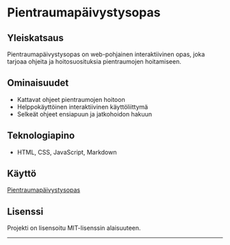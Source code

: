 # Pientraumapäivystysopas

## Yleiskatsaus
Pientraumapäivystysopas on web-pohjainen interaktiivinen opas, joka tarjoaa ohjeita ja hoitosuosituksia pientraumojen hoitamiseen.

## Ominaisuudet
- Kattavat ohjeet pientraumojen hoitoon
- Helppokäyttöinen interaktiivinen käyttöliittymä
- Selkeät ohjeet ensiapuun ja jatkohoidon hakuun

## Teknologiapino
- HTML, CSS, JavaScript, Markdown

## Käyttö
[Pientraumapäivystysopas](https://pientrauma.fi/)

## Lisenssi
Projekti on lisensoitu MIT-lisenssin alaisuuteen.

---
